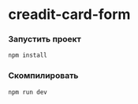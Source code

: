# creadit-card-form

### Запустить проект

```sh
npm install
```

### Скомпилировать

```sh
npm run dev
```
